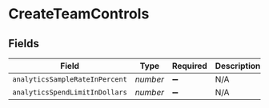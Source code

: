 # CreateTeamControls


## Fields

| Field                          | Type                           | Required                       | Description                    |
| ------------------------------ | ------------------------------ | ------------------------------ | ------------------------------ |
| `analyticsSampleRateInPercent` | *number*                       | :heavy_minus_sign:             | N/A                            |
| `analyticsSpendLimitInDollars` | *number*                       | :heavy_minus_sign:             | N/A                            |